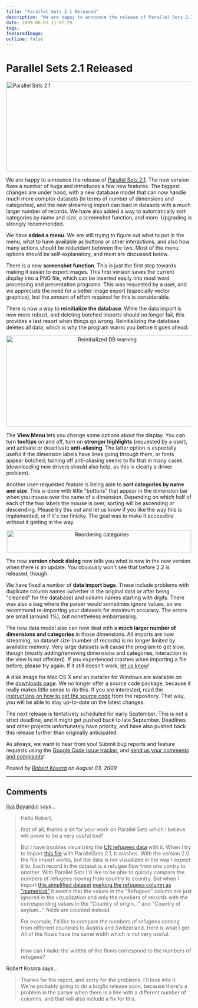 ```yaml
---
title: "Parallel Sets 2.1 Released"
description: "We are happy to announce the release of Parallel Sets 2.1. The new version fixes a number of bugs and introduces a few new features. The biggest changes are under hood, with a new database model that can now handle much more complex datasets (in terms of number of dimensions and categories), and the new streaming import can load in datasets with a much larger number of records. We have also added a way to automatically sort categories by name and size, a screenshot function, and more. Upgrading is strongly recommended."
date: 2009-08-03 11:07:29
tags: 
featuredImage:
outline: false
---
```


# Parallel Sets 2.1 Released

<a href="http://eagereyes.org/blog/2009/parallel-sets-2-1-released.html"><img src="https://media.eagereyes.org/media/2009/parsets-2.1-teaser.png" border="0" alt="Parallel Sets 2.1" width="560" height="243" /></a>

We are happy to announce the release of <a href="http://eagereyes.org/parallel-sets">Parallel Sets 2.1</a>. The new version fixes a number of bugs and introduces a few new features. The biggest changes are under hood, with a new database model that can now handle much more complex datasets (in terms of number of dimensions and categories), and the new streaming import can load in datasets with a much larger number of records. We have also added a way to automatically sort categories by name and size, a screenshot function, and more. Upgrading is strongly recommended.

We have <strong>added a menu</strong>. We are still trying to figure out what to put in the menu, what to have available as buttons or other interactions, and also how many actions should be redundant between the two. Most of the menu options should be self-explanatory, and most are discussed below.

There is a new <strong>screenshot function</strong>. This is just the first step towards making it easier to export images. This first version saves the current display into a PNG file, which can be inserted easily into most word processing and presentation programs. This was requested by a user, and we appreciate the need for a better image export (especially vector graphics), but the amount of effort required for this is considerable.

There is now a way to <strong>reinitialize the database</strong>. While the data import is now more robust, and deleting botched imports should no longer fail, this provides a last resort when things go wrong. Reinitializing the database deletes all data, which is why the program warns you before it goes ahead:

<p style="text-align: center;"><img src="https://media.eagereyes.org/media/2009/parsets-reinit-db.png" border="0" alt="Reinitialized DB warning" width="533" height="247" /></p>
The <strong>View Menu</strong> lets you change some options about the display. You can turn <strong>tooltips</strong> on and off, turn on <strong>stronger highlights</strong> (requested by a user), and activate or deactivate <strong>anti-aliasing</strong>. The latter option is especially useful if the dimension labels have lines going through them, or fonts appear botched; turning off anti-aliasing seems to fix that in many cases (downloading new drivers should also help, as this is clearly a driver problem).

Another user-requested feature is being able to <strong>sort categories by name and size</strong>. This is done with little "buttons" that appear in the dimension bar when you mouse over the name of a dimension. Depending on which half of each of the two labels the mouse is over, sorting will be ascending or descending. Please try this out and let us know if you like the way this is implemented, or if it's too finicky. The goal was to make it accessible without it getting in the way.

<p style="text-align: center;"><img src="https://media.eagereyes.org/media/2009/parsets-reorder.png" border="0" alt="Reordering categories" width="500" height="60" /></p>
The new <strong>version check dialog</strong> now tells you what is new in the new version when there is an update. You obviously won't see that before 2.2 is released, though.

We have fixed a number of <strong>data import bugs</strong>. These include problems with duplicate column names (whether in the original data or after being "cleaned" for the database) and column names starting with digits. There was also a bug where the parser would sometimes ignore values, so we recommend re-importing your datasets for maximum accuracy. The errors are small (around 1%), but nonetheless embarrassing.

The new data model also can now deal with a <strong>much larger number of dimensions and categories</strong> in those dimensions. All imports are now streaming, so dataset size (number of records) is no longer limited by available memory. Very large datasets will cause the program to get slow, though (mostly adding/removing dimensions and categories, interaction in the view is not affected). If you experienced crashes when importing a file before, please try again. If it still doesn't work, <a href="http://eagereyes.org/contact">let us know</a>!

A disk image for Mac OS X and an installer for Windows are available on the&nbsp;<a href="http://code.google.com/p/parsets/downloads/list">downloads page</a>. We no longer offer a source code package, because it really makes little sense to do this. If you are interested, read the <a href="http://code.google.com/p/parsets/wiki/SourceCodeAccess">instructions on how to get the source code</a> from the repository. That way, you will be able to stay up-to-date on the latest changes.

The next release is tentatively scheduled for early September. This is not a strict deadline, and it might get pushed back to late September. Deadlines and other projects unfortunately have priority, and have also pushed back this release further than originally anticipated.

As always, we want to hear from you! Submit bug reports and feature requests using the <a href="http://code.google.com/p/parsets/issues/list">Google Code issue tracker</a>, and <a href="http://eagereyes.org/contact">send us your comments and complaints</a>!


_Posted by <a href="/about">Robert Kosara</a> on August 03, 2009_


<aside class="comments">

---
## Comments

<a href="http://www.boyandi.net" rel="nofollow noopener" target="_blank">Ilya Boyandin</a> says…
>	<p>Hello Robert,</p>
>	<p>first of all, thanks a lot for your work on Parallel Sets which I believe will prove to be a very useful tool!</p>
>	<p>But I have troubles visualizing the <a href="http://data.un.org/Data.aspx?q=refugees&amp;d=UNHCR&amp;f=indID:Type-Ref&amp;c=0,1,2,3,4,5,6&amp;s=yr:desc,asyEngName:asc,oriEngName:asc&amp;v=1">UN refugees data</a> with it. When I try to import <a href="http://dl.getdropbox.com/u/872077/parsets/refugees_2006-2008.csv">this file</a> with ParallelSets 2.1, it crashes. With the version 2.0 the file import works, but the data is not visualized in the way I expect it to. Each record in the dataset is a refugee flow from one contry to another. With Parallel Sets I'd like to be able to quickly compare the numbers of refugees moving from country to country. But when I import <a href="http://dl.getdropbox.com/u/872077/parsets/only_refugees_2008.csv">this simplified dataset</a> <a href="http://dl.getdropbox.com/u/872077/parsets/csv_import.png">marking the refugees column as "numerical"</a> it seems that the values in the "Refugees" column are just ignored in the vizualization and only the numbers of records with the corresponding values in the "Country of origin..." and "Country of asylum..." fields are counted instead.</p>
>	<p>For example, I'd like to compare the numbers of refugees coming from different countries to Austria and Switzerland. Here is what I get. All of the flows have the same width which is not very useful:</p>
>	<p><img src="http://dl.getdropbox.com/u/872077/parsets/at_vs_schw.png" alt="" /></p>
>	<p>How can I make the widths of the flows correspond to the numbers of refugees?</p>

Robert Kosara says…
>	<p>Thanks for the report, and sorry for the problems. I'll look into it. We're probably going to do a bugfix release soon, because there's a problem in the parser when there is a line with a different number of columns, and that will also include a fix for this.</p>

</aside>

